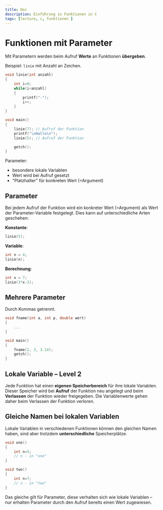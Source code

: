 ```yaml
---
title: Doc
description: Einführung in Funktionen in C
tags: [lecture, c, funktionen ]
---
```


# Funktionen mit Parameter

Mit Parametern werden beim Aufruf **Werte** an Funktionen **übergeben**.

Beispiel:  `linie` mit Anzahl an Zeichen.


```c
void linie(int anzahl)
{
    int i=0;
    while(i<anzahl)
    {
        printf("-");
        i++;
    }
}
```

```c
void main()
{
    linie(7); // Aufruf der Funktion
    printf("\nHallo\n");
    linie(5); // Aufruf der Funktion

    getch();
}
```



Parameter:

- besondere lokale Variablen
- Wert wird bei Aufruf gesetzt
- "Platzhalter" für konkreten Wert (=Argument)




## Parameter

Bei jedem Aufruf der Funktion wird ein konkreter Wert (=Argument) als Wert der Parameter-Variable festgelegt. Dies kann auf unterschiedliche Arten geschehen:

**Konstante**:


```c
linie(5);

```

**Variable**:

```c
int n = 4;
linie(n);
```

**Berechnung**:

```c
int x = 7;
linie(3*x-2);
```




## Mehrere Parameter

Durch Kommas getrennt.
```c
void fname(int a, int p, double wert)
{
    ...
}

void main()
{
    fname(2, 3, 3.14);
    getch();
}
```



## Lokale Variable – Level 2


Jede Funktion hat einen **eigenen Speicherbereich** für ihre lokale Variablen. Dieser Speicher wird bei **Aufruf** der Funktion neu angelegt und beim **Verlassen** der Funktion wieder freigegeben. Die Variablenwerte gehen daher beim Verlassen der Funktion verloren.



## Gleiche Namen bei lokalen Variablen

Lokale Variablen in verschiedenen Funktionen können den gleichen Namen haben, sind aber trotzdem **unterschiedliche** Speicherplätze. 

```c
void one()
{
    int n=5;
    // n - in "one"
} 
```



```c
void two()
{
    int n=7;
    // n - in "two"
} 
```

Das gleiche gilt für Parameter, diese verhalten sich wie lokale Variablen – nur erhalten Parameter durch den Aufruf bereits einen Wert zugewiesen.








